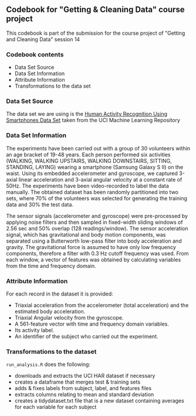 ## Codebook for "Getting & Cleaning Data" course project
This codebook is part of the submission for the course project of "Getting and Cleaning Data" session 14

### Codebook contents
* Data Set Source
* Data Set Information
* Attribute Information
* Transformations to the data set

### Data Set Source
The data set we are using is the [Human Activity Recognition Using Smartphones Data Set](http://archive.ics.uci.edu/ml/datasets/Human+Activity+Recognition+Using+Smartphones) taken from the UCI Machine Learning Repository

### Data Set Information
The experiments have been carried out with a group of 30 volunteers within an age bracket of 19-48 years. Each person performed six activities (WALKING, WALKING UPSTAIRS, WALKING DOWNSTAIRS, SITTING, STANDING, LAYING) wearing a smartphone (Samsung Galaxy S II) on the waist. Using its embedded accelerometer and gyroscope, we captured 3-axial linear acceleration and 3-axial angular velocity at a constant rate of 50Hz. The experiments have been video-recorded to label the data manually. The obtained dataset has been randomly partitioned into two sets, where 70% of the volunteers was selected for generating the training data and 30% the test data. 

The sensor signals (accelerometer and gyroscope) were pre-processed by applying noise filters and then sampled in fixed-width sliding windows of 2.56 sec and 50% overlap (128 readings/window). The sensor acceleration signal, which has gravitational and body motion components, was separated using a Butterworth low-pass filter into body acceleration and gravity. The gravitational force is assumed to have only low frequency components, therefore a filter with 0.3 Hz cutoff frequency was used. From each window, a vector of features was obtained by calculating variables from the time and frequency domain.

### Attribute Information
For each record in the dataset it is provided: 
* Triaxial acceleration from the accelerometer (total acceleration) and the estimated body acceleration. 
* Triaxial Angular velocity from the gyroscope. 
* A 561-feature vector with time and frequency domain variables. 
* Its activity label. 
* An identifier of the subject who carried out the experiment.

### Transformations to the dataset
`run_analysis.R` does the following:
* downloads and extracts the UCI HAR dataset if necessary
* creates a dataframe that merges test & training sets
* adds & fixes labels from subject, label, and features files
* extracts columns relating to mean and standard deviation
* creates a tidydataset.txt file that is a new dataset containing averages for each variable for each subject